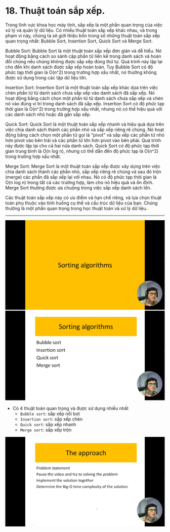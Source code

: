 # 18. Thuật toán sắp xếp.

Trong lĩnh vực khoa học máy tính, sắp xếp là một phần quan trọng của việc xử lý và quản lý dữ liệu. Có nhiều thuật toán sắp xếp khác nhau, và trong phạm vi này, chúng ta sẽ giới thiệu bốn trong số những thuật toán sắp xếp quan trọng nhất: Bubble Sort, Insertion Sort, Quick Sort và Merge Sort.

Bubble Sort: Bubble Sort là một thuật toán sắp xếp đơn giản và dễ hiểu. Nó hoạt động bằng cách so sánh cặp phần tử liền kề trong danh sách và hoán đổi chúng nếu chúng không được sắp xếp đúng thứ tự. Quá trình này lặp lại cho đến khi danh sách được sắp xếp hoàn toàn. Tuy Bubble Sort có độ phức tạp thời gian là O(n^2) trong trường hợp xấu nhất, nó thường không được sử dụng trong các tập dữ liệu lớn.

Insertion Sort: Insertion Sort là một thuật toán sắp xếp khác dựa trên việc chèn phần tử từ danh sách chưa sắp xếp vào danh sách đã sắp xếp. Nó hoạt động bằng cách chọn một phần tử từ danh sách chưa sắp xếp và chèn nó vào đúng vị trí trong danh sách đã sắp xếp. Insertion Sort có độ phức tạp thời gian là O(n^2) trong trường hợp xấu nhất, nhưng nó có thể hiệu quả với các danh sách nhỏ hoặc đã gần sắp xếp.

Quick Sort: Quick Sort là một thuật toán sắp xếp nhanh và hiệu quả dựa trên việc chia danh sách thành các phần nhỏ và sắp xếp riêng rẽ chúng. Nó hoạt động bằng cách chọn một phần tử gọi là "pivot" và sắp xếp các phần tử nhỏ hơn pivot vào bên trái và các phần tử lớn hơn pivot vào bên phải. Quá trình này được lặp lại cho cả hai nửa danh sách. Quick Sort có độ phức tạp thời gian trung bình là O(n log n), nhưng có thể dẫn đến độ phức tạp là O(n^2) trong trường hợp xấu nhất.

Merge Sort: Merge Sort là một thuật toán sắp xếp được xây dựng trên việc chia danh sách thành các phần nhỏ, sắp xếp riêng rẽ chúng và sau đó trộn (merge) các phần đã sắp xếp lại với nhau. Nó có độ phức tạp thời gian là O(n log n) trong tất cả các trường hợp, làm cho nó hiệu quả và ổn định. Merge Sort thường được ưa chuộng trong việc sắp xếp danh sách lớn.

Các thuật toán sắp xếp này có ưu điểm và hạn chế riêng, và lựa chọn thuật toán phụ thuộc vào tình huống cụ thể và cấu trúc dữ liệu của bạn. Chúng thường là một phần quan trọng trong học thuật toán và xử lý dữ liệu.

---

![alt text](image.png)
![alt text](image-1.png)

- Có 4 thuật toán quan trọng và được sử dụng nhiều nhất
  - `Bubble sort`: sắp xếp nổi bọt
  - `Insertion sort`: sắp xếp chèn
  - `Quick sort`: sắp xếp nhanh
  - `Merge sort`: sắp xếp trộn

![alt text](image-2.png)
